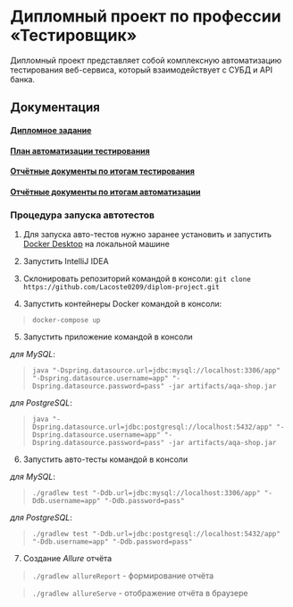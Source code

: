# Дипломный проект по профессии «Тестировщик»

Дипломный проект представляет собой комплексную автоматизацию тестирования веб-сервиса, который взаимодействует с СУБД и API банка.

## Документация

#### [Дипломное задание](https://github.com/netology-code/qa-diploma)

#### [План автоматизации тестирования](https://github.com/Lacoste0209/diplom-project/tree/main/Documentation/Plan.md)

#### [Отчётные документы по итогам тестирования](https://github.com/Lacoste0209/diplom-project/tree/main/Documentation/Report.md)

#### [Отчётные документы по итогам автоматизации](https://github.com/Lacoste0209/diplom-project/tree/main/Documentation/Summary.md)

### Процедура запуска автотестов
1. Для запуска авто-тестов нужно заранее установить и запустить [Docker Desktop](https://github.com/netology-code/aqa-homeworks/blob/master/docker/installation.md) на локальной машине

2. Запустить IntelliJ IDEA 

3. Склонировать репозиторий командой в консоли:
   `git clone https://github.com/Lacoste0209/diplom-project.git`

4. Запустить контейнеры Docker командой в консоли:
>`docker-compose up`

5. Запустить приложение командой в консоли

*для MySQL*:
> `java "-Dspring.datasource.url=jdbc:mysql://localhost:3306/app" "-Dspring.datasource.username=app" "-Dspring.datasource.password=pass" -jar artifacts/aqa-shop.jar`

*для PostgreSQL*:
> `java "-Dspring.datasource.url=jdbc:postgresql://localhost:5432/app" "-Dspring.datasource.username=app" "-Dspring.datasource.password=pass" -jar artifacts/aqa-shop.jar`

6. Запустить авто-тесты командой в консоли

*для MySQL*:
> `./gradlew test "-Ddb.url=jdbc:mysql://localhost:3306/app" "-Ddb.username=app" "-Ddb.password=pass"`

*для PostgreSQL*:
> `./gradlew test "-Ddb.url=jdbc:postgresql://localhost:5432/app" "-Ddb.username=app" "-Ddb.password=pass"`

7. Создание *Allure* отчёта
> `./gradlew allureReport` - формирование отчёта

> `./gradlew allureServe` - отображение отчёта в браузере
